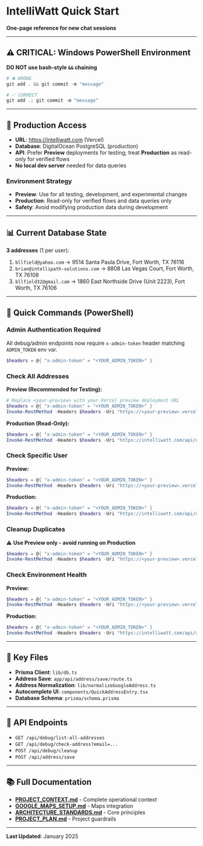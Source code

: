 # IntelliWatt Quick Start

**One-page reference for new chat sessions**

---

## ⚠️ CRITICAL: Windows PowerShell Environment

**DO NOT use bash-style `&&` chaining**
```powershell
# ❌ WRONG
git add . && git commit -m "message"

# ✅ CORRECT
git add .; git commit -m "message"
```

---

## 🚀 Production Access

- **URL**: https://intelliwatt.com (Vercel)
- **Database**: DigitalOcean PostgreSQL (production)
- **API**: Prefer **Preview** deployments for testing; treat **Production** as read-only for verified flows
- **No local dev server** needed for data queries

### Environment Strategy
- **Preview**: Use for all testing, development, and experimental changes
- **Production**: Read-only for verified flows and data queries only
- **Safety**: Avoid modifying production data during development

---

## 📊 Current Database State

**3 addresses** (1 per user):

1. `bllfield@yahoo.com` → 9514 Santa Paula Drive, Fort Worth, TX 76116
2. `brian@intellipath-solutions.com` → 8808 Las Vegas Court, Fort Worth, TX 76108
3. `bllfield32@gmail.com` → 1860 East Northside Drive (Unit 2223), Fort Worth, TX 76106

---

## 🔧 Quick Commands (PowerShell)

### Admin Authentication Required
All debug/admin endpoints now require `x-admin-token` header matching `ADMIN_TOKEN` env var.

```powershell
$headers = @{ "x-admin-token" = "<YOUR_ADMIN_TOKEN>" }
```

### Check All Addresses

**Preview (Recommended for Testing):**
```powershell
# Replace <your-preview> with your Vercel preview deployment URL
$headers = @{ "x-admin-token" = "<YOUR_ADMIN_TOKEN>" }
Invoke-RestMethod -Headers $headers -Uri "https://<your-preview>.vercel.app/api/debug/list-all-addresses" -Method GET
```

**Production (Read-Only):**
```powershell
$headers = @{ "x-admin-token" = "<YOUR_ADMIN_TOKEN>" }
Invoke-RestMethod -Headers $headers -Uri "https://intelliwatt.com/api/debug/list-all-addresses" -Method GET
```

### Check Specific User

**Preview:**
```powershell
$headers = @{ "x-admin-token" = "<YOUR_ADMIN_TOKEN>" }
Invoke-RestMethod -Headers $headers -Uri "https://<your-preview>.vercel.app/api/debug/check-address?email=bllfield@yahoo.com" -Method GET
```

**Production:**
```powershell
$headers = @{ "x-admin-token" = "<YOUR_ADMIN_TOKEN>" }
Invoke-RestMethod -Headers $headers -Uri "https://intelliwatt.com/api/debug/check-address?email=bllfield@yahoo.com" -Method GET
```

### Cleanup Duplicates

⚠️ **Use Preview only - avoid running on Production**
```powershell
$headers = @{ "x-admin-token" = "<YOUR_ADMIN_TOKEN>" }
Invoke-RestMethod -Headers $headers -Uri "https://<your-preview>.vercel.app/api/debug/cleanup" -Method POST
```

### Check Environment Health

**Preview:**
```powershell
$headers = @{ "x-admin-token" = "<YOUR_ADMIN_TOKEN>" }
Invoke-RestMethod -Headers $headers -Uri "https://<your-preview>.vercel.app/api/admin/env-health" -Method GET
```

**Production:**
```powershell
$headers = @{ "x-admin-token" = "<YOUR_ADMIN_TOKEN>" }
Invoke-RestMethod -Headers $headers -Uri "https://intelliwatt.com/api/admin/env-health" -Method GET
```

---

## 📁 Key Files

- **Prisma Client**: `lib/db.ts`
- **Address Save**: `app/api/address/save/route.ts`
- **Address Normalization**: `lib/normalizeGoogleAddress.ts`
- **Autocomplete UI**: `components/QuickAddressEntry.tsx`
- **Database Schema**: `prisma/schema.prisma`

---

## 🔗 API Endpoints

- `GET /api/debug/list-all-addresses`
- `GET /api/debug/check-address?email=...`
- `POST /api/debug/cleanup`
- `POST /api/address/save`

---

## 📚 Full Documentation

- **[PROJECT_CONTEXT.md](./PROJECT_CONTEXT.md)** - Complete operational context
- **[GOOGLE_MAPS_SETUP.md](./GOOGLE_MAPS_SETUP.md)** - Maps integration
- **[ARCHITECTURE_STANDARDS.md](./ARCHITECTURE_STANDARDS.md)** - Core principles
- **[PROJECT_PLAN.md](./PROJECT_PLAN.md)** - Project guardrails

---

**Last Updated**: January 2025

